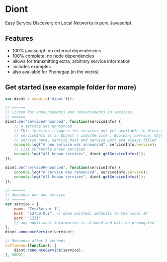 # Diont

Easy Service Discovery on Local Networks in pure Javascript.


## Features
* 100% javascript: no external dependencies
* 100% complete: no node dependencies
* allows for transmitting extra, arbitrary service information
* includes examples
* also available for Phonegap (in the works)

## Get started (see example folder for more)
```javascript
var diont = require('diont')();

// ======
// Listen for announcements and renouncements in services
// ======
diont.on("serviceAnnounced", function(serviceInfo) {
	// A service was announced
	// This function triggers for services not yet available in diont.getServiceInfos()
	// serviceInfo is an Object { isOurService : Boolean, service: Object }
	// service.name, service.host and service.port are always filled
	console.log("A new service was announced", serviceInfo.service);
	// List currently known services
	console.log("All known services", diont.getServiceInfos());
});

diont.on("serviceRenounced", function(serviceInfo) {
	console.log("A service was renounced", serviceInfo.service);
	console.log("All known services", diont.getServiceInfos());
});

// ======
// Announce our own service
// ======
var service = {
	name: "TestServer 1",
	host: "127.0.0.1", // when omitted, defaults to the local IP
	port: "1231"
	// any additional information is allowed and will be propagated
};
diont.announceService(service);

// Renounce after 5 seconds
setTimeout(function() {
	diont.renounceService(service);
}, 5000);
```